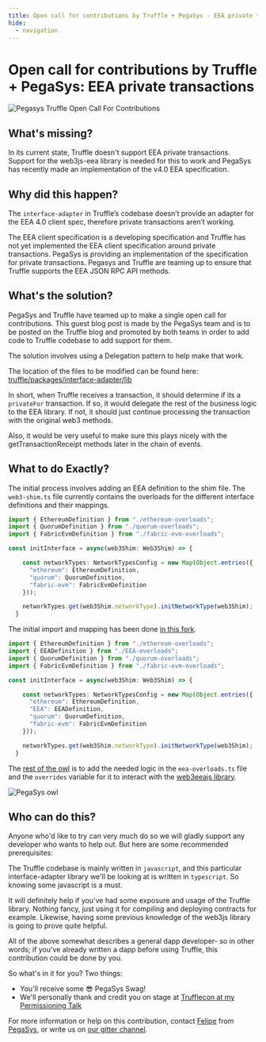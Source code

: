 ```yaml
---
title: Open call for contributions by Truffle + PegaSys - EEA private transactions
hide:
  - navigation
---
```


# Open call for contributions by Truffle + PegaSys: EEA private transactions
![Pegasys Truffle Open Call For Contributions](https://i.imgur.com/GLw8iok.jpg)

## What's missing?

In its current state, Truffle doesn't support EEA private transactions. Support for the web3js-eea library is needed for this to work and PegaSys has recently made an implementation of the v4.0 EEA specification.

## Why did this happen?

The `interface-adapter` in Truffle’s codebase doesn’t provide an adapter for the  EEA 4.0 client spec, therefore private transactions aren’t working.

The EEA client specification is a developing specification and  Truffle has not yet implemented the EEA client specification around private transactions.  PegaSys is providing an implementation of the specification for private transactions.  Pegasys and Truffle are teaming up to ensure that Truffle supports the EEA JSON RPC API methods.

## What's the solution?
PegaSys and Truffle have teamed up to make a single open call for contributions. This guest blog post is made by the PegaSys team and is to be posted on the Truffle blog and promoted by both teams in order to add code to Truffle codebase to add support for them.

The solution involves using a Delegation pattern to help make that work.

The location of the files to be modified can be found here:
[truffle/packages/interface-adapter/lib](https://github.com/trufflesuite/truffle/tree/develop/packages/interface-adapter/lib)

In short, when Truffle receives a transaction, it should determine if its a `privateFor` transaction. If so, it would delegate the rest of the business logic to the EEA library. If not, it should just continue processing the transaction with the original web3 methods.

Also, it would be very useful to make sure this plays nicely with the getTransactionReceipt methods later in the chain of events.

## What to do Exactly?

The initial process involves adding an EEA definition to the shim file. The `web3-shim.ts` file currently contains the overloads for the different interface definitions and their mappings.

``` typescript
import { EthereumDefinition } from "./ethereum-overloads";
import { QuorumDefinition } from "./quorum-overloads";
import { FabricEvmDefinition } from "./fabric-evm-overloads";

const initInterface = async(web3Shim: Web3Shim) => {

    const networkTypes: NetworkTypesConfig = new Map(Object.entries({
      "ethereum": EthereumDefinition,
      "quorum": QuorumDefinition,
      "fabric-evm": FabricEvmDefinition
    }));

    networkTypes.get(web3Shim.networkType).initNetworkType(web3Shim);
  }
```

The initial import and mapping has been done [in this fork](https://github.com/faraggi/truffle).

``` typescript
import { EthereumDefinition } from "./ethereum-overloads";
import { EEADefinition } from "./EEA-overloads";
import { QuorumDefinition } from "./quorum-overloads";
import { FabricEvmDefinition } from "./fabric-evm-overloads";

const initInterface = async(web3Shim: Web3Shim) => {

    const networkTypes: NetworkTypesConfig = new Map(Object.entries({
      "ethereum": EthereumDefinition,
      "EEA": EEADefinition,
      "quorum": QuorumDefinition,
      "fabric-evm": FabricEvmDefinition
    }));

    networkTypes.get(web3Shim.networkType).initNetworkType(web3Shim);
  }
```


The [rest of the owl](https://i.imgur.com/4fVoQoQ.png) is to add the needed logic in the `eea-overloads.ts` file and the `overrides` variable for it to interact with the [web3eeajs library](https://www.npmjs.com/package/web3-eea).

![PegaSys owl](https://i.imgur.com/4fVoQoQ.png)


## Who can do this?

Anyone who'd like to try can very much do so we will gladly support any developer who wants to help out.
But here are some recommended prerequisites:

The Truffle codebase is mainly written in `javascript`, and this particular interface-adapter library we'll be looking at is written in `typescript`.
So knowing some javascript is a must.

It will definitely help if you've had some exposure and usage of the Truffle library. Nothing fancy, just using it for compiling and deploying contracts for example.
Likewise, having some previous knowledge of the web3js library is going to prove quite helpful.

All of the above somewhat describes a general dapp developer- so in other words; if you've already written a dapp before using Truffle, this contribution could be done by you.

So what's in it for you?
Two things:
- You'll receive some 😎 PegaSys Swag!
- We'll personally thank and credit you on stage at [Trufflecon at my Permissioning  Talk](https://twitter.com/trufflesuite/status/1150929297647034374)


For more information or help on this contribution, contact [Felipe](mailto:felipe.faraggi@consensys.net) from [PegaSys](https://pegasys.tech),  or write us on [our gitter channel](https://gitter.im/PegaSysEng/pantheon).

